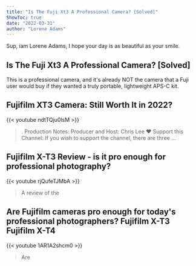 ```yaml
---
title: "Is The Fuji Xt3 A Professional Camera? [Solved]"
ShowToc: true 
date: "2022-03-31"
author: "Lorene Adams" 
---
```


Sup, iam Lorene Adams, I hope your day is as beautiful as your smile.
## Is The Fuji Xt3 A Professional Camera? [Solved]
 This is a professional camera, and it's already NOT the camera that a Fuji user would buy if they wanted a truly portable, lightweight APS-C kit.

## Fujifilm XT3 Camera: Still Worth It in 2022?
{{< youtube ndtTQju0lsM >}}
>. Production Notes: Producer and Host: Chris Lee ❤️ Support this Channel: If you wish to support the channel, there are three ...

## Fujifilm X-T3 Review - is it pro enough for professional photography?
{{< youtube rjQufeTJMbA >}}
>A review of the 

## Are Fujifilm cameras pro enough for today's professional photographers? Fujifilm X-T3 Fujifilm X-T4
{{< youtube 1AR1A2shcm0 >}}
>Are 

